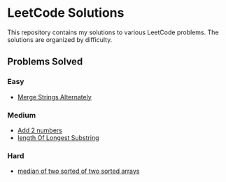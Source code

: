# LeetCode Solutions

This repository contains my solutions to various LeetCode problems. The solutions are organized by difficulty.

## Problems Solved

### Easy
- [Merge Strings Alternately](easy/merge_strings_alternately.ts)

### Medium
- [Add 2 numbers](medium/AddTwoNumbers.ts)
- [length Of Longest Substring](medium/lengthOfLongestSubstring.ts)
### Hard
- [median of two sorted of two sorted arrays](hard/medianOfTwoSortedArrays.ts)
